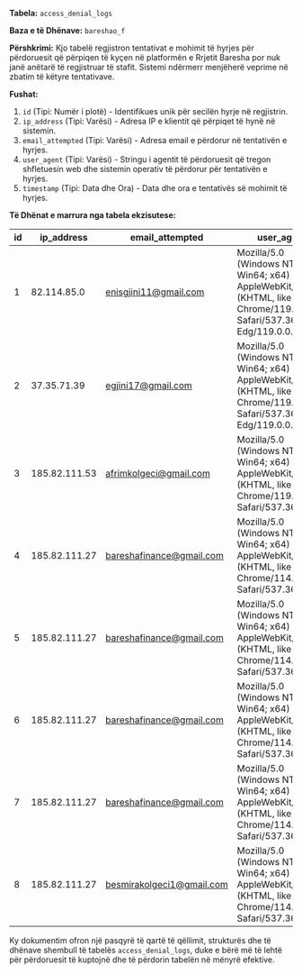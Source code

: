 **Tabela:** `access_denial_logs`

**Baza e të Dhënave:** `bareshao_f`

**Përshkrimi:** Kjo tabelë regjistron tentativat e mohimit të hyrjes për përdoruesit që përpiqen të kyçen në platformën e Rrjetit Baresha por nuk janë anëtarë të regjistruar të stafit. Sistemi ndërmerr menjëherë veprime në zbatim të këtyre tentativave.

**Fushat:**

1. `id` (Tipi: Numër i plotë) - Identifikues unik për secilën hyrje në regjistrin.
2. `ip_address` (Tipi: Varësi) - Adresa IP e klientit që përpiqet të hynë në sistemin.
3. `email_attempted` (Tipi: Varësi) - Adresa email e përdorur në tentativën e hyrjes.
4. `user_agent` (Tipi: Varësi) - Stringu i agentit të përdoruesit që tregon shfletuesin web dhe sistemin operativ të përdorur për tentativën e hyrjes.
5. `timestamp` (Tipi: Data dhe Ora) - Data dhe ora e tentativës së mohimit të hyrjes.

**Të Dhënat e marrura nga tabela ekzisutese:**

| id | ip_address    | email_attempted         | user_agent                                                                                                 | timestamp          |
|----|---------------|-------------------------|------------------------------------------------------------------------------------------------------------|--------------------|
| 1  | 82.114.85.0   | enisgjini11@gmail.com  | Mozilla/5.0 (Windows NT 10.0; Win64; x64) AppleWebKit/537.36 (KHTML, like Gecko) Chrome/119.0.0.0 Safari/537.36 Edg/119.0.0.0 | 2023-11-05 23:39:49 |
| 2  | 37.35.71.39   | egjini17@gmail.com     | Mozilla/5.0 (Windows NT 10.0; Win64; x64) AppleWebKit/537.36 (KHTML, like Gecko) Chrome/119.0.0.0 Safari/537.36 Edg/119.0.0.0 | 2023-11-09 19:08:43 |
| 3  | 185.82.111.53 | afrimkolgeci@gmail.com | Mozilla/5.0 (Windows NT 10.0; Win64; x64) AppleWebKit/537.36 (KHTML, like Gecko) Chrome/119.0.0.0 Safari/537.36        | 2023-11-10 10:14:36 |
| 4  | 185.82.111.27 | bareshafinance@gmail.com | Mozilla/5.0 (Windows NT 10.0; Win64; x64) AppleWebKit/537.36 (KHTML, like Gecko) Chrome/114.0.0.0 Safari/537.36       | 2023-11-11 13:09:10 |
| 5  | 185.82.111.27 | bareshafinance@gmail.com | Mozilla/5.0 (Windows NT 10.0; Win64; x64) AppleWebKit/537.36 (KHTML, like Gecko) Chrome/114.0.0.0 Safari/537.36       | 2023-11-11 13:10:31 |
| 6  | 185.82.111.27 | bareshafinance@gmail.com | Mozilla/5.0 (Windows NT 10.0; Win64; x64) AppleWebKit/537.36 (KHTML, like Gecko) Chrome/114.0.0.0 Safari/537.36       | 2023-11-11 13:10:46 |
| 7  | 185.82.111.27 | bareshafinance@gmail.com | Mozilla/5.0 (Windows NT 10.0; Win64; x64) AppleWebKit/537.36 (KHTML, like Gecko) Chrome/114.0.0.0 Safari/537.36       | 2023-11-11 13:12:33 |
| 8  | 185.82.111.27 | besmirakolgeci1@gmail.com | Mozilla/5.0 (Windows NT 10.0; Win64; x64) AppleWebKit/537.36 (KHTML, like Gecko) Chrome/114.0.0.0 Safari/537.36       | 2023-11-11 13:38:22 |

Ky dokumentim ofron një pasqyrë të qartë të qëllimit, strukturës dhe të dhënave shembull të tabelës `access_denial_logs`, duke e bërë më të lehtë për përdoruesit të kuptojnë dhe të përdorin tabelën në mënyrë efektive.